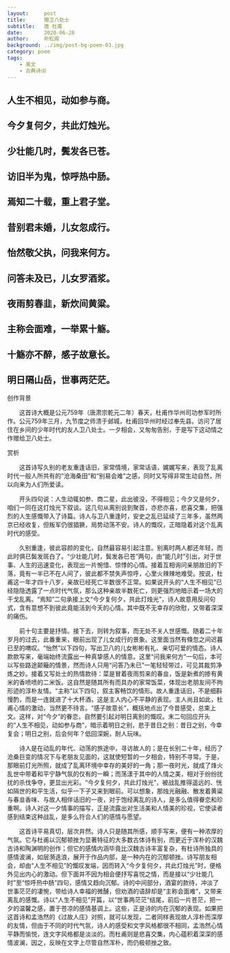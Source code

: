 ```yaml
---
layout:     post
title:      赠卫八处士
subtitle:   唐 杜甫
date:       2020-06-28
author:     听松阁
background: ../img/post-bg-poem-03.jpg
category: poem
tags:
    - 美文
    - 古典诗词
---
```


## 人生不相见，动如参与商。
## 今夕复何夕，共此灯烛光。
## 少壮能几时，鬓发各已苍。
## 访旧半为鬼，惊呼热中肠。
## 焉知二十载，重上君子堂。
## 昔别君未婚，儿女忽成行。
## 怡然敬父执，问我来何方。
## 问答未及已，儿女罗酒浆。
## 夜雨剪春韭，新炊间黄粱。
## 主称会面难，一举累十觞。
## 十觞亦不醉，感子故意长。
## 明日隔山岳，世事两茫茫。





创作背景

　　这首诗大概是公元759年（唐肃宗乾元二年）春天，杜甫作华州司功参军时所作。公元759年三月，九节度之师溃于邺城，杜甫回华州时经过奉先县。访问了居住在乡间的少年时代的友人卫八处士。一夕相会，又匆匆告别，于是写下这动情之作赠给卫八处士。





赏析



　　这首诗写久别的老友重逢话旧，家常情境，家常话语，娓娓写来，表现了乱离时代一般人所共有的“沧海桑田”和“别易会难”之感，同时又写得非常生动自然，所以向来为人们所爱读。　



　　开头四句说：人生动辄如参、商二星，此出彼没，不得相见；今夕又是何夕，咱们一同在这灯烛光下叙谈。这几句从离别说到聚首，亦悲亦喜，悲喜交集，把强烈的人生感慨带入了诗篇。诗人与卫八重逢时，安史之乱已延续了三年多，虽然两京已经收复，但叛军仍很猖獗，局势动荡不安。诗人的慨叹，正暗隐着对这个乱离时代的感受。　



　　久别重逢，彼此容颜的变化，自然最容易引起注意。别离时两人都还年轻，而此时俱已鬓发斑白了。“少壮能几时，鬓发各已苍”两句，由“能几时”引出，对于世事、人生的迅速变化，表现出一片惋惜、惊悸的心情。接着互相询问亲朋故旧的下落，竟有一半已不在人间了，彼此都不禁失声惊呼，心里火辣辣地难受。按说，杜甫这一年才四十八岁，亲故已经死亡半数很不正常。如果说开头的“人生不相见”已经隐隐透露了一点时代气氛，那么这种亲故半数死亡，则更强烈地暗示着一场大的干戈乱离。“焉知”二句承接上文“今夕复何夕，共此灯烛光”，诗人故意用反问句式，含有意想不到彼此竟能活到今天的心情。其中既不无幸存的欣慰，又带着深深的痛伤。



　　前十句主要是抒情。接下去，则转为叙事，而无处不关人世感慨。随着二十年岁月的过去，此番重来，眼前出现了儿女成行的景象。这里面当然有倏忽之间迟暮已至的喟叹。“怡然”以下四句，写出卫八的儿女彬彬有礼、亲切可爱的情态。诗人款款写来，毫端始终流露出一种真挚感人的情意。这里“问我来何方”一句后，本可以写些路途颠簸的情景，然而诗人只用“问答乃未已”一笔轻轻带过，可见其裁剪净炼之妙。接着又写处士的热情款待：菜是冒着夜雨剪来的春韭，饭是新煮的掺有黄米的香喷喷的二米饭。这自然是随其所有而具办的家常饭菜，体现出老朋友间不拘形迹的淳朴友情。“主称”以下四句，叙主客畅饮的情形。故人重逢话旧，不是细斟慢酌，而是一连就进了十大杯酒，这是主人内心不平静的表现。主人尚且如此，杜甫心情的激动，当然更不待言。“感子故意长”，概括地点出了今昔感受，总束上文。这样，对“今夕”的眷恋，自然要引起对明日离别的慨叹。末二句回应开头的“人生不相见，动如参与商”，暗示着明日之别，悲于昔日之别：昔日之别，今幸复会；明日之别，后会何年？低回深婉，耐人玩味。



　　诗人是在动乱的年代、动荡的旅途中，寻访故人的；是在长别二十年，经历了沧桑巨变的情况下与老朋友见面的，这就使短暂的一夕相会，特别不寻常。于是，那眼前灯光所照，就成了乱离环境中幸存的美好的一角；那一夜时光，就成了烽火乱世中带着和平宁静气氛的仅有的一瞬；而荡漾于其中的人情之美，相对于纷纷扰扰的杀伐争夺，更显出光彩。“今夕复何夕，共此灯烛光”，被战乱推得遥远的、恍如隔世的和平生活，似乎一下子又来到眼前。可以想象，那烛光融融、散发着黄粱与春韭香味、与故人相伴话旧的一夜，对于饱经离乱的诗人，是多么值得眷恋和珍重啊。诗人对这一夕情事的描写，正是流露出对生活美和人情美的珍视，它使读者感到结束这种战乱，是多么符合人们的感情与愿望。



　　这首诗平易真切，层次井然。诗人只是随其所感，顺手写来，便有一种浓厚的气氛。它与杜甫以沉郁顿挫为显著特征的大多数古体诗有别，而更近于浑朴的汉魏古诗和陶渊明的创作；但它的感情内涵毕竟比汉魏古诗丰富复杂，有杜诗所独具的感情波澜，如层漪迭浪，展开于作品内部，是一种内在的沉郁顿挫。诗写朋友相会，却由“人生不相见”的慨叹发端，因而转入“今夕复何夕，共此灯烛光”时，便格外见出内心的激动。但下面并不因为相会便抒写喜悦之情，而是接以“少壮能几时”至“惊呼热中肠”四句，感情又趋向沉郁。诗的中间部分，酒宴的款待，冲淡了世事茫茫的凄惋，带给诗人幸福的微醺，但劝酒的语辞却是“主称会面难”，又带来离乱的感慨。诗以“人生不相见”开篇，以“世事两茫茫”结尾，前后一片苍茫，把一夕的温馨之感，置于苍凉的感情基调上。这些，正是诗的内在沉郁的表现。如果把这首诗和孟浩然的《过故人庄》对照，就可以发现，二者同样表现故人淳朴而深厚的友情，但由于不同的时代气氛，诗人的感受和文字风格都很不相同，孟浩然心情平静而愉悦，连文字风格都是淡淡的。而杜甫则是悲喜交集，内心蕴积着深深的感情波澜，因之，反映在文字上尽管自然浑朴，而仍极顿挫之致。
